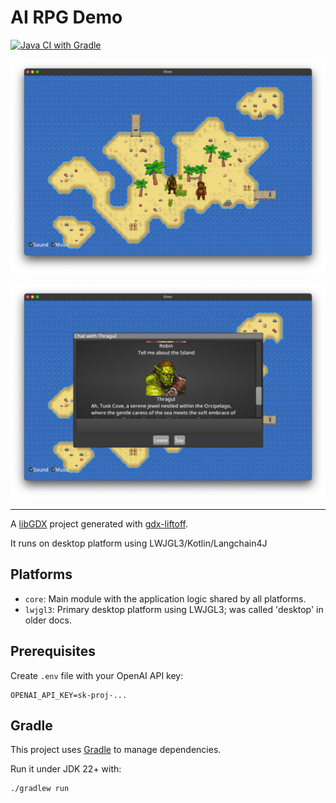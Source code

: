 #  AI RPG Demo

[![Java CI with Gradle](https://github.com/kpavlov/elven/actions/workflows/gradle.yml/badge.svg?branch=main)](https://github.com/kpavlov/elven/actions/workflows/gradle.yml)

![screenshot-1.png](docs/screenshot-1.png)

![screenshot.png](docs/screenshot-2.png)

---
A [libGDX](https://libgdx.com/) project generated with [gdx-liftoff](https://github.com/libgdx/gdx-liftoff).

It runs on desktop platform using LWJGL3/Kotlin/Langchain4J

## Platforms

- `core`: Main module with the application logic shared by all platforms.
- `lwjgl3`: Primary desktop platform using LWJGL3; was called 'desktop' in older docs.

## Prerequisites

Create `.env` file with your OpenAI API key:

```dotenv
OPENAI_API_KEY=sk-proj-...
```

## Gradle

This project uses [Gradle](https://gradle.org/) to manage dependencies.

Run it under JDK 22+ with:

```shell
./gradlew run
```
